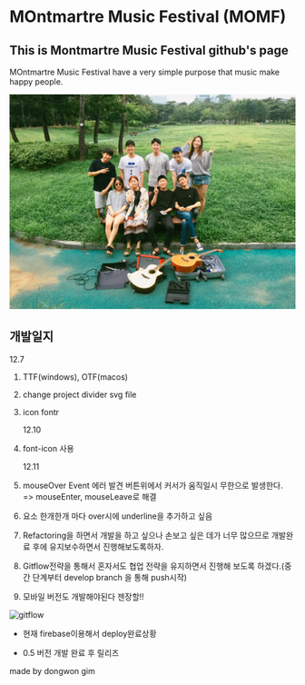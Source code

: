 # MOntmartre Music Festival (MOMF)

## This is Montmartre Music Festival github's page

MOntmartre Music Festival have a very simple purpose that music make happy people.

![group picture](./images/mdimage.JPG)

## 개발일지

12.7

1. TTF(windows), OTF(macos)
2. change project divider svg file
3. icon fontr

   12.10

4. font-icon 사용

   12.11

5. mouseOver Event 에러 발견 버튼위에서 커서가 움직일시 무한으로 발생한다. => mouseEnter, mouseLeave로 해결
6. 요소 한개한개 마다 over시에 underline을 추가하고 싶음
7. Refactoring을 하면서 개발을 하고 싶으나 손보고 싶은 데가 너무 많으므로 개발완료 후에 유지보수하면서 진행해보도록하자.
8. Gitflow전략을 통해서 혼자서도 협업 전략을 유지하면서 진행해 보도록 하겠다.(중간 단계부터 develop branch 을 통해 push시작)
9. 모바일 버전도 개발해야된다 젠장할!!

![gitflow](http://woowabros.github.io/img/2017-10-30/git-flow_overall_graph.png)

- 현재 firebase이용해서 deploy완료상황

- 0.5 버전 개발 완료 후 릴리즈

made by dongwon gim

